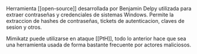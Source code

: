 Herramienta [[open-source]] desarrollada por Benjamin Delpy utilizada para extraer contraseñas y credenciales de sistemas Windows. Permite la extraccion de hashes de contraseñas, tickets de autenticacion, claves de sesion y otros.

Mimikatz puede utilizarse en ataque [[PtH]], todo lo anterior hace que sea una herramienta usada de forma bastante frecuente por actores maliciosos.